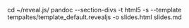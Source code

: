 cd ~/reveal.js/
pandoc --section-divs -t html5 -s --template tempaltes/template_default.revealjs -o slides.html slides.md
